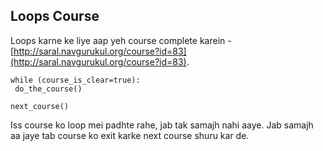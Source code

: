 ## Loops Course
Loops karne ke liye aap yeh course complete karein - [http://saral.navgurukul.org/course?id=83](http://saral.navgurukul.org/course?id=83).

```
while (course_is_clear=true):
 do_the_course()

next_course()
```

Iss course ko loop mei padhte rahe, jab tak samajh nahi aaye.
Jab samajh aa jaye tab course ko exit karke next course shuru kar de.
